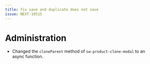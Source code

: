 ```yaml
---
title: fix save and duplicate does not save
issue: NEXT-10515
---
```

# Administration
* Changed the `cloneParent` method of `sw-product-clone-modal` to an async function.
